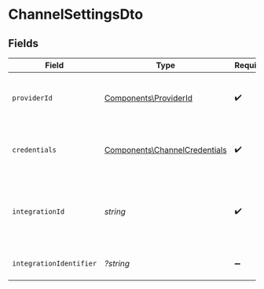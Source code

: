 # ChannelSettingsDto


## Fields

| Field                                                                          | Type                                                                           | Required                                                                       | Description                                                                    |
| ------------------------------------------------------------------------------ | ------------------------------------------------------------------------------ | ------------------------------------------------------------------------------ | ------------------------------------------------------------------------------ |
| `providerId`                                                                   | [Components\ProviderId](../../Models/Components/ProviderId.md)                 | :heavy_check_mark:                                                             | The provider identifier for the credentials                                    |
| `credentials`                                                                  | [Components\ChannelCredentials](../../Models/Components/ChannelCredentials.md) | :heavy_check_mark:                                                             | Credentials payload for the specified provider                                 |
| `integrationId`                                                                | *string*                                                                       | :heavy_check_mark:                                                             | The unique identifier of the integration associated with this channel.         |
| `integrationIdentifier`                                                        | *?string*                                                                      | :heavy_minus_sign:                                                             | The integration identifier                                                     |